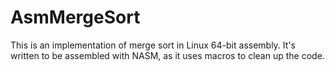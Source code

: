 # AsmMergeSort
This is an implementation of merge sort in Linux 64-bit assembly. It's written to be assembled with NASM, as it uses macros to clean up the code.
